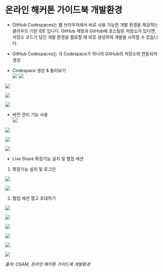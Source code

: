 # 온라인 해커톤 가이드북 개발환경

- GitHub Codespaces는 웹 브라우저에서 바로 사용 가능한 개발 환경을 제공하는 클라우드 기반 IDE 입니다. GitHub 계정과 GitHub에 호스팅된 저장소가 있다면, 저장소 코드가 담긴 개발 환경을 필요할 때 바로 생성하여 개발을 시작할 수 있습니다.

- GitHub Codespaces는 각 Codespace가 하나의 GitHub의 저장소와 연동되어 생성

- Codespace 생성 & 둘러보기  
![](https://lh3.googleusercontent.com/oAGR0omd6fjHKVi2A8p3gVl_0h0ljhhrfl9-RNivTiWnrJQu4ikd5BfGs4awTsfXOMvr_XTmRZCD2IQMuBlQlRaTnQrmJ4R4EBV-wz7xBa_Qa-RTeTMHDdyWzWNA_oDu0JPHshh2=s0)
![](https://lh4.googleusercontent.com/qppvyUtCEhWRnzRsHqwvsPDPFL6HPfWj13erQqshGmu20uqihCEQxa2nODUzem_KmXFHPTKXoy5VFHzJB4dK_t6SOIPPB9Cqc0k4wT42ZLWOHSH07xSNwNa5z31Ht7DXBOJpOJzM=s0)

![](https://lh3.googleusercontent.com/FqnCkI5YFiHVNNCXoTtyyLHRvn06QRXOVzUrtmqfCpCotmBl4uL2DtwGJfigcmRXqx25gL1lTLnZGIYHzBLAS6EXVpRRqPhzZIUPyRWE7Mum1qTlZk5XYfMZblIIhYLpmJUp6Q53=s0)

![](https://lh5.googleusercontent.com/w9f25gxCu4YXyPYcnzBIx_hK4Nl0pPCNwZV0ZzIBlya3DeFhGXqwo-4hQRyYn3HBMk_uJNillFVxnys1UytSGCz1B1X4zU4OsJQnLWdWHw8qpdRz9ETjyX8WMrNsJL34BCqzgQNz=s0)

![](https://lh4.googleusercontent.com/FAX2AoahYRiTd_ynXtv3OpHBuP3nTopJAEvXRw9RjVdewsnyfcOfCoaMFOPhbYQudPGYsapXB1PXHWtHDN9cswB7MlF-HFzaJO17Ke0LYvSzySmu1VdQzGPA4zs0b6rMGvCRtq8Y=s0)  

- 버전 관리 기능 사용  
![](https://lh6.googleusercontent.com/iFJsmd-L54v0EU9T8fZUrHrjinbHfI3xolZFbBAdzQFLbXOjH99tc3uCEthMdIA-3cbhSkkXVHZzemEzhSV3Ttb6noSAS9QDyr0K5VeUSj9icxgkQ5PWhis2Ql71uLc3YTfvEEGK=s0)

![](https://lh3.googleusercontent.com/DWnJx-yv031K29g8477U5sa0KbSJCwkZJpI83Nk449sIE6ArNymOZsvOK120mFCdu5Jmwyi8sky3pCQ_rvxMqVZMlS-c3BDaNeMZ4NginPLklvbsH73Ah9CyDuGKtmOpJZl04KtG=s0)

![](https://lh4.googleusercontent.com/3mKnLf9SH0MndXnuQ8hxptcZIZETamQDSi-_qMm1DeLE9vU9RxupmG3KUqs1aO5A_qqG4WhADx5MwvBQFglDQkq4_hwE_gjoASksLbucj9QXZrWpVcJ-0KeIQeL8TyvVH3pj_RF4=s0)

![](https://lh4.googleusercontent.com/m1CQ_pf-ur00A5NTzA4mN0g2-QCKOhZloVc5e6Hch1i1WfjVrRaNy46cbYeRS4WpEMegqR3O8Ecmbh8o9BVvjf7rCMlmV6lORqDIea4FE8R_yTXpnxTjdbBvAyuFcGtlWBE0rpU-=s0)

- Live Share 확장기능 설치 및 협업 세션

1. 확장기능 설치 및 로그인

![](https://lh3.googleusercontent.com/vWOIv7lY0a9a3H7fXWHMz2Ou2tAl6nrjbwuoa6WIgPPAHHDHQh7VdAppnDubR7CfNWwCBir5bYsN3bDibOrwFP_5go5MYPqhTflrmXp8fO51fErI1Dm8rGfYwEzR3_AbV4JfbG3D=s0)

![](https://lh4.googleusercontent.com/7qTPatUYO3Pd-RGobmrxVGJDgMGS6NJFiHAk06fFOUVFyki8Ypg-A1WUUihUNyoNQ0uTXSMwNyr7UsVVpB8OuXffGOe1JE8C08rS_VYP8neDu5plkjMM81MTwXzlZ_yKMGG4UrKi=s0)

2. 협업 세션 열고 초대하기

![](https://lh6.googleusercontent.com/wlWAvx_mN-tX69xBdQ_vr9sFWNeNgvSBmeEFuKlSVMvsHnRWEHydum3IaepqixwnDTmL4GS6UlFmcjLjvupXh-qzL8AnH56CPNTEQmHo1vUOHJhanKkt66FAIwEWgOCKlykDy1tS=s0)

![](https://lh3.googleusercontent.com/y-v95SmHrt_MEFkxHeEXxA29e1QJXIAvadXcTJqcZPS8mk6rv2JYN5H7IXlnmoKZwaMwGaqlrT9mjQo7lr_Wl0TEAvtRvnniYjV-p7HhUUFsq6l1sBL9oANcigA2VJzfTGMi7cG7=s0)

![](https://lh4.googleusercontent.com/mxtJBEeNBR_PkKa6nrjir_afYPgfpk56-ORvNy-btZTQB-Gzrs51P4ADAdUrKn2INP4bDsm2rR1fk8G45Vh_gHUvqoF-B1en7w8VVpL_ptLcxsSpP1q-lnMR8A0lOc_l67UXwKat=s0)

![](https://lh3.googleusercontent.com/URQK-BDdtrVthUbYfa9w1e7SW1VqoHn-q6uodQtWfR8ZScauaZqs0F2sRn903GFqG537jTfOi8gkXmO1kQXY0Zf8oZ_V3dwTcRM9Ru26eJUzrRsczWvHwg2v8XpwoQ5oFMy17FkD=s0)

![](https://lh6.googleusercontent.com/04yntJDa53ijYWNoapPyfk9fzL8DVVf5qGCzvQm26avx_zOKZzbgkigZMo45DBi_szDfpUa5JnnQWyIiHsvtPDfDpyUwivUIauUHfyurbCDQ4MVdkxQH6uhxGCPOGZwvnJjRNWUo=s0)

![](https://lh4.googleusercontent.com/7eemlqJMMdDLQjaHUIdmqyE2htU-8NAK-3U6J5eRAvNWqYBxqeabu8w6QiwxXFvBdOPpiwWh3D6Wawp5obAiBj8Uu7UjuqIcZ4uXANsORXCKegd3xoX4-C58Q_3Br490p4Vv7Xo3=s0)

_출처: OSAM, 온라인 해커톤 가이드북 개발환경_